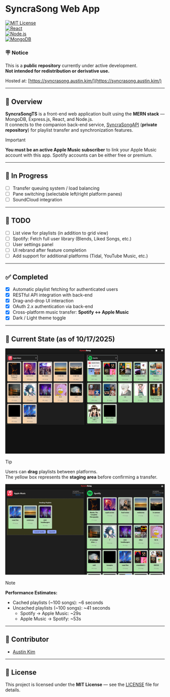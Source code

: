 # SyncraSong Web App  
[![MIT License](https://img.shields.io/badge/License-MIT-green.svg)](LICENSE)  
[![React](https://img.shields.io/badge/React-18.x-blue.svg)](https://react.dev/)  
[![Node.js](https://img.shields.io/badge/Node.js-22+-green.svg)](https://nodejs.org/)  
[![MongoDB](https://img.shields.io/badge/MongoDB-Atlas-brightgreen.svg)](https://www.mongodb.com/)

### 🪧 Notice  
This is a **public repository** currently under active development.  
**Not intended for redistribution or derivative use.**

Hosted at: [https://syncrasong.austin.kim/](https://syncrasong.austin.kim/)

---

## 📖 Overview
**SyncraSongTS** is a front-end web application built using the **MERN stack** — MongoDB, Express.js, React, and Node.js.  
It connects to the companion back-end service, [SyncraSongAPI](https://github.com/austinkimchi/SyncraSongAPI) (**private repository**) for playlist transfer and synchronization features.  

> [!IMPORTANT]
> **You must be an active Apple Music subscriber** to link your Apple Music account with this app.
> Spotify accounts can be either free or premium. 
---

## 🚧 In Progress  
- [ ] Transfer queuing system / load balancing  
- [ ] Pane switching (selectable left/right platform panes)  
- [ ] SoundCloud integration  

---

## 📝 TODO  
- [ ] List view for playlists (in addition to grid view)
- [ ] Spotify: Fetch full user library (Blends, Liked Songs, etc.)  
- [ ] User settings panel  
- [ ] UI rebrand after feature completion  
- [ ] Add support for additional platforms (Tidal, YouTube Music, etc.)  

---

## ✅ Completed  
- [x] Automatic playlist fetching for authenticated users  
- [x] RESTful API integration with back-end  
- [x] Drag-and-drop UI interaction  
- [x] OAuth 2.x authentication via back-end  
- [x] Cross-platform music transfer: **Spotify ↔ Apple Music**  
- [x] Dark / Light theme toggle  

---

## 📸 Current State (as of 10/17/2025)  
![Current State](./src/assets/images/101725_syncrasong.png)  

> [!TIP]  
> Users can **drag** playlists between platforms.  
> The yellow box represents the **staging area** before confirming a transfer.  

![Pending State](./src/assets/images/SyncraSong_pending.png)  

> [!NOTE]  
> **Performance Estimates:**  
> - Cached playlists (~100 songs): ~6 seconds  
> - Uncached playlists (~100 songs): ~41 seconds  
>   - Spotify → Apple Music: ~29s  
>   - Apple Music → Spotify: ~53s  

---

## 👤 Contributor  
- [Austin Kim](https://github.com/austinkimchi)

---

## 📄 License  
This project is licensed under the **MIT License** — see the [LICENSE](LICENSE) file for details.
